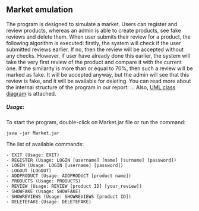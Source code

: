 ## Market emulation

The program is designed to simulate a market. Users can register and review products, whereas an
admin is able to create products, see fake reviews and delete them. When user submits
their review for a product, the following algorithm is executed: firstly, the system will check
if the user submitted reviews earlier. If no, then the review will be accepted without any checks.
However, if user have already done this earlier, the system will take the very first review
of the product and compare it with the current one. If the similarity is more than or equal to
70%, then such a review will be marked as fake. It will be accepted anyway, but the admin will
see that this review is fake, and it will be available for deleting. You can read more about
the internal structure of the program in our report: ... Also,
[UML class diagram](https://drive.google.com/file/d/160g4VCyP59wjs47gMEL-HF1XOEJoZMDB/view?usp=sharing) is attached.

##### Usage:

To start the program, double-click on Market.jar file or run the command:

`java -jar Market.jar`

The list of available commands:
```
- EXIT (Usage: EXIT)
- REGISTER (Usage: LOGIN [username] [name] [surname] [password])
- LOGIN (Usage: LOGIN [username] [password])
- LOGOUT (LOGOUT)
- ADDPRODUCT (Usage: ADDPRODUCT [product name])
- PRODUCTS (Usage: PRODUCTS)
- REVIEW (Usage: REVIEW [product ID] [your_review])
- SHOWFAKE (Usage: SHOWFAKE)
- SHOWREVIEWS (Usage: SHOWREVIEWS [product ID])
- DELETEFAKE (Usage: DELETEFAKE)
```
